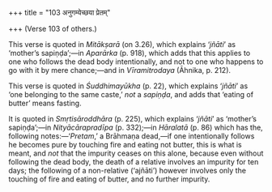 +++
title = "103 अनुगम्येच्छया प्रेतम्"

+++
(Verse 103 of others.)

This verse is quoted in *Mitākṣarā* (on 3.26), which explains ‘*jñāti*’
as ‘mother’s sapiṇḍa’;—in *Aparārka* (p. 918), which adds that this
applies to one who follows the dead body intentionally, and not to one
who happens to go with it by mere chance;—and in *Vīramitrodaya*
(Āhnika, p. 212).

This verse is quoted in *Śuddhimayūkha* (p. 22), which explains
‘*jñāti*’ as ‘one belonging to the same caste,’ *not* a *sapiṇḍa*, and
adds that ‘eating of butter’ means fasting.

It is quoted in *Smṛtisāroddhāra* (p. 225), which explains ‘*jñāti*’ as
‘mother’s sapiṇḍa’;—in *Nityācārapradīpa* (p. 332);—in *Hāralatā* (p.
86) which has the, following notes:—‘*Pretam*,’ a Brāhmaṇa dead,—if one
intentionally follows he becomes pure by touching fire and eating not
butter, this is what is meant, and *not* that the impurity ceases on
this alone, because even without following the dead body, the death of a
relative involves an impurity for ten days; the following of a
non-relative (‘ajñāti’) however involves only the touching of fire and
eating of butter, and no further impurity.


